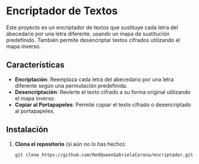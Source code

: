 # Encriptador de Textos

Este proyecto es un encriptador de textos que sustituye cada letra del abecedario por una letra diferente, usando un mapa de sustitución predefinido. También permite desencriptar textos cifrados utilizando el mapa inverso.

## Características

- **Encriptación**: Reemplaza cada letra del abecedario por una letra diferente según una permutación predefinida.
- **Desencriptación**: Revierte el texto cifrado a su forma original utilizando el mapa inverso.
- **Copiar al Portapapeles**: Permite copiar el texto cifrado o desencriptado al portapapeles.

## Instalación

1. **Clona el repositorio** (si aún no lo has hecho):

   ```bash
   git clone https://github.com/RedQueenGabrielaCorona/encriptador.git
